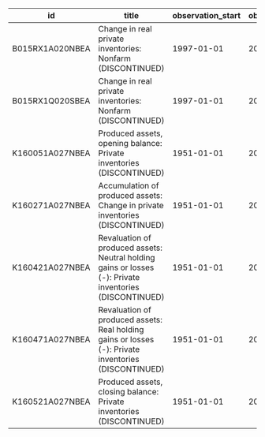 | id              | title                                                                                                   | observation_start   | observation_end   |
|-----------------|---------------------------------------------------------------------------------------------------------|---------------------|-------------------|
| B015RX1A020NBEA | Change in real private inventories: Nonfarm (DISCONTINUED)                                              | 1997-01-01          | 2014-01-01        |
| B015RX1Q020SBEA | Change in real private inventories: Nonfarm (DISCONTINUED)                                              | 1997-01-01          | 2015-04-01        |
| K160051A027NBEA | Produced assets, opening balance: Private inventories (DISCONTINUED)                                    | 1951-01-01          | 2011-01-01        |
| K160271A027NBEA | Accumulation of produced assets: Change in private inventories (DISCONTINUED)                           | 1951-01-01          | 2011-01-01        |
| K160421A027NBEA | Revaluation of produced assets: Neutral holding gains or losses (-): Private inventories (DISCONTINUED) | 1951-01-01          | 2011-01-01        |
| K160471A027NBEA | Revaluation of produced assets: Real holding gains or losses (-): Private inventories (DISCONTINUED)    | 1951-01-01          | 2011-01-01        |
| K160521A027NBEA | Produced assets, closing balance: Private inventories (DISCONTINUED)                                    | 1951-01-01          | 2011-01-01        |